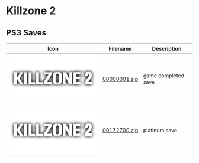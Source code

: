 # Killzone 2

## PS3 Saves

| Icon | Filename | Description |
|------|----------|-------------|
| ![Killzone 2](ICON0.PNG) | [00000001.zip](00000001.zip) | game completed save |
| ![Killzone 2](ICON0.PNG) | [00172700.zip](00172700.zip) | platinum save |
